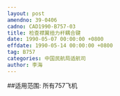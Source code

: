 ```yaml
---
layout: post
amendno: 39-0406
cadno: CAD1990-B757-03
title: 检查襟翼扭力杆耦合键
date: 1990-05-07 00:00:00 +0800
effdate: 1990-05-14 00:00:00 +0800
tag: B757
categories: 中国民航局适航司
author: 李海
---
```


##适用范围:
所有757飞机

